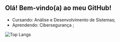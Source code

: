 ## Olá! Bem-vindo(a) ao meu GitHub!


-  Cursando: Análise e Desenvolvimento de Sistemas;
-  Aprendendo: Cibersegurança ;

![Top Langs](https://github-readme-stats.vercel.app/api/top-langs/?username=anuraghazra&hide_progress=true)
